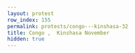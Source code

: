 ```yaml
---
layout: protest
row_index: 155
permalink: protests/congo---kinshasa-32
title: Congo ,  Kinshasa November
hidden: true
---
```

